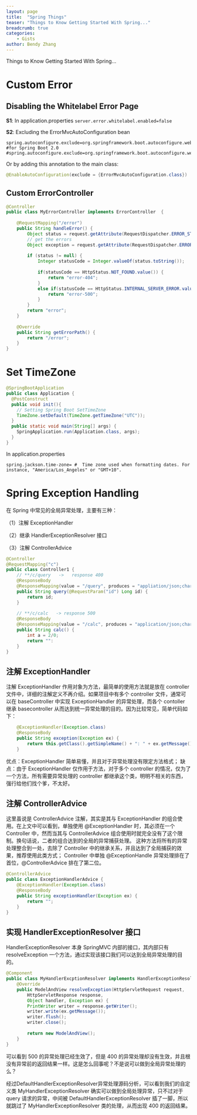 ```yaml
---
layout: page
title:  "Spring Things"
teaser: "Things to Know Getting Started With Spring..."
breadcrumb: true
categories:
    - Gists
author: Bendy Zhang
---
```


Things to Know Getting Started With Spring...

# Custom Error

## Disabling the Whitelabel Error Page

  **S1**: In application.properties `server.error.whitelabel.enabled=false`
  
  **S2**: Excluding the ErrorMvcAutoConfiguration bean
  
  ```ymal
  spring.autoconfigure.exclude=org.springframework.boot.autoconfigure.web.ErrorMvcAutoConfiguration
  #for Spring Boot 2.0
  #spring.autoconfigure.exclude=org.springframework.boot.autoconfigure.web.servlet.error.ErrorMvcAutoConfiguration
  ```
  
  Or by adding this annotation to the main class:
  
  ```java
  @EnableAutoConfiguration(exclude = {ErrorMvcAutoConfiguration.class})
  ```
  
  
## Custom ErrorController

```java
@Controller
public class MyErrorController implements ErrorController  {
 
    @RequestMapping("/error")
    public String handleError() {
        Object status = request.getAttribute(RequestDispatcher.ERROR_STATUS_CODE);
        // get the errors
        Object exception = request.getAttribute(RequestDispatcher.ERROR_EXCEPTION);
        
        if (status != null) {
            Integer statusCode = Integer.valueOf(status.toString());
     
            if(statusCode == HttpStatus.NOT_FOUND.value()) {
                return "error-404";
            }
            else if(statusCode == HttpStatus.INTERNAL_SERVER_ERROR.value()) {
                return "error-500";
            }
        }
        return "error";
    }
 
    @Override
    public String getErrorPath() {
        return "/error";
    }
}
```

# Set TimeZone

```java
@SpringBootApplication
public class Application {
  @PostConstruct
  public void init(){
    // Setting Spring Boot SetTimeZone
    TimeZone.setDefault(TimeZone.getTimeZone("UTC"));
  }
  public static void main(String[] args) {
    SpringApplication.run(Application.class, args);
  }
}
```

In application.properties
```
spring.jackson.time-zone= #  Time zone used when formatting dates. For instance, "America/Los_Angeles" or "GMT+10".
```

# Spring Exception Handling

在 Spring 中常见的全局异常处理，主要有三种：

（1）注解 ExceptionHandler

（2）继承 HandlerExceptionResolver 接口

（3）注解 ControllerAdvice

```java
@Controller
@RequestMapping("c")
public class Controller1 {
    // **/c/query   ->   response 400
    @ResponseBody
    @ResponseMapping(value = "/query", produces = "appliation/json;charset=UTF-8")
    public String query(@RequestParam("id") Long id) {
        return id;
    }
    
    // **/c/calc   -> response 500
    @ResponseBody
    @ResponseMapping(value = "/calc", produces = "application/json;charset=UTF-8")
    public String calc() {
        int a = 2/0;
        return "":
    }
}
```

## 注解 ExceptionHandler

注解 ExceptionHandler 作用对象为方法，最简单的使用方法就是放在 controller 文件中，详细的注解定义不再介绍。如果项目中有多个 controller 文件，通常可以在 baseController 中实现 ExceptionHandler 的异常处理，而各个 contoller 继承 basecontroller 从而达到统一异常处理的目的。因为比较常见，简单代码如下：



```java
    @ExceptionHandler(Exception.class)
    @ResponseBody
    public String exception(Exception ex) {
        return this.getClass().getSimpleName() + ": " + ex.getMessage();
    }
```

优点：ExceptionHandler 简单易懂，并且对于异常处理没有限定方法格式；
缺点：由于 ExceptionHandler 仅作用于方法，对于多个 controller 的情况，仅为了一个方法，所有需要异常处理的 controller 都继承这个类，明明不相关的东西，强行给他们找个爹，不太好。

## 注解 ControllerAdvice

这里虽说是 ControllerAdvice 注解，其实是其与 ExceptionHandler 的组合使用。在上文中可以看到，单独使用 @ExceptionHandler 时，其必须在一个 Controller 中，然而当其与 ControllerAdvice 组合使用时就完全没有了这个限制。换句话说，二者的组合达到的全局的异常捕获处理。
这种方法将所有的异常处理整合到一处，去除了 Controller 中的继承关系，并且达到了全局捕获的效果，推荐使用此类方式；
Controller 中单独 @ExceptionHandle 异常处理排在了首位，@ControllerAdvice 排在了第二位。

```java
@ControllerAdvice
public class ExceptionHandlerAdvice {
    @ExceptionHandler(Exception.class)
    @ResponseBody
    public String exceptionHandler(Exception ex) {
        return "";
    }
}
```

## 实现 HandlerExceptionResolver 接口

HandlerExceptionResolver 本身 SpringMVC 内部的接口，其内部只有 resolveException 一个方法，通过实现该接口我们可以达到全局异常处理的目的。
```java
@Component
public class MyHandlerExcptionResolver implements HandlerExceptionResolver {
    @Override
    public ModelAndView resolveException(HttpServletRequest request,
        HttpServletResponse response,
        Object handler, Exception ex) {
        PrintWriter writer = response.getWriter();
        writer.write(ex.getMessage());
        writer.flush();
        writer.close();
        
        return new ModelAndView();
    }
}
```
可以看到 500 的异常处理已经生效了，但是 400 的异常处理却没有生效，并且根没有异常前的返回结果一样。这是怎么回事呢？不是说可以做到全局异常处理的么？

经过DefaultHandlerExceptionResolver异常处理源码分析，可以看到我们的自定义类 MyHandlerExceptionResolver 确实可以做到全局处理异常，只不过对于 query 请求的异常，中间被 DefaultHandlerExceptionResolver 插了一脚，所以就跳过了 MyHandlerExceptionResolver 类的处理，从而出现 400 的返回结果。

